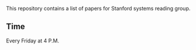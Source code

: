 This repository contains a list of papers for Stanford systems reading group.

## Time
Every Friday at 4 P.M.
